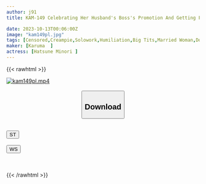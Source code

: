 ```yaml
---
author: j91
title: KAM-149 Celebrating Her Husband's Boss's Promotion And Getting Fucked NTR Married Woman's Home Party A Beautiful Big Butt Bride Gets Drunk And Cums Full Of Lewd Little Schoolgirl Minori Hatsune

date: 2023-10-13T00:06:00Z
image: "kam149pl.jpg"
tags: [Censored,Creampie,Solowork,Humiliation,Big Tits,Married Woman,Documentary	]
maker: [Karuma  ]
actress: [Hatsune Minori ]
---
```



{{< rawhtml >}}

<div class="video" data-videoid="ajQDw3ZqQLFxBPw">
    <a href="javascript:;">
        <img src="https://my.j91.asia/posts/kam149pl/kam149pl.jpg" width="WIDTH" height="HEIGHT" alt="kam149pl.mp4" loading="lazy">
    </a>
</div>

<script type="text/javascript" src="https://j91.asia/asset/on-demand-st.js"></script>

<br>
  <link rel="stylesheet" href="https://j91.asia/asset/bs5.css">
  
  <center>
  <button class="btn btn-primary" type="button" data-bs-toggle="collapse" data-bs-target=".multi-collapse" aria-expanded="false" aria-controls="multiCollapseExample1 multiCollapseExample2"><h2>Download</h2></button></center>
</p>
<div class="row">
  <div class="col">
    <div class="collapse multi-collapse" id="multiCollapseExample1">
      <div class="card card-body">
	      	      <br>
<div class="buttons">  
<a href="https://streamtape.to/v/ajQDw3ZqQLFxBPw"><button class="btn-hover color-3"><i class="fa fa-download"></i> ST</button></a></div>
    </div>
  </div>
</div>
  <div class="col">
    <div class="collapse multi-collapse" id="multiCollapseExample2">
      <div class="card card-body">
	      <br>
<div class="buttons">
    <a href="https://wolfstream.tv/7qkw5vnsjeo5"><button class="btn-hover color-9"><i class="fa fa-download"></i> WS</button></a></div>
<br><br>
      </div>
    </div>
  </div>
</div>

{{< /rawhtml >}}